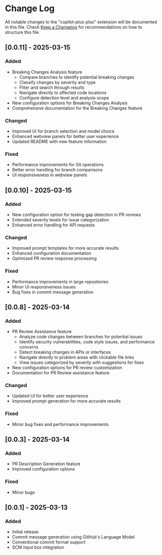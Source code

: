 # Change Log
All notable changes to the "copilot-plus-plus" extension will be documented in this file.
Check [Keep a Changelog](http://keepachangelog.com/) for recommendations on how to structure this file.

## [0.0.11] - 2025-03-15
### Added
- Breaking Changes Analysis feature
  - Compare branches to identify potential breaking changes
  - Classify changes by severity and type
  - Filter and search through results
  - Navigate directly to affected code locations
  - Configure detection level and analysis scope
- New configuration options for Breaking Changes Analysis
- Comprehensive documentation for the Breaking Changes feature

### Changed
- Improved UI for branch selection and model choice
- Enhanced webview panels for better user experience
- Updated README with new feature information

### Fixed
- Performance improvements for Git operations
- Better error handling for branch comparisons
- UI responsiveness in webview panels

## [0.0.10] - 2025-03-15
### Added
- New configuration option for testing gap detection in PR reviews
- Extended severity levels for issue categorization
- Enhanced error handling for API requests

### Changed
- Improved prompt templates for more accurate results
- Enhanced configuration documentation
- Optimized PR review response processing

### Fixed
- Performance improvements in large repositories
- Minor UI responsiveness issues
- Bug fixes in commit message generation

## [0.0.8] - 2025-03-14
### Added
- PR Review Assistance feature
  - Analyze code changes between branches for potential issues
  - Identify security vulnerabilities, code style issues, and performance concerns
  - Detect breaking changes in APIs or interfaces
  - Navigate directly to problem areas with clickable file links
  - View issues categorized by severity with suggestions for fixes
- New configuration options for PR review customization
- Documentation for PR Review assistance feature

### Changed
- Updated UI for better user experience
- Improved prompt generation for more accurate results

### Fixed
- Minor bug fixes and performance improvements

## [0.0.3] - 2025-03-14
### Added
- PR Description Generation feature
- Improved configuration options

### Fixed
- Minor bugs

## [0.0.1] - 2025-03-13
### Added
- Initial release
- Commit message generation using GitHub's Language Model
- Conventional commit format support
- SCM input box integration
